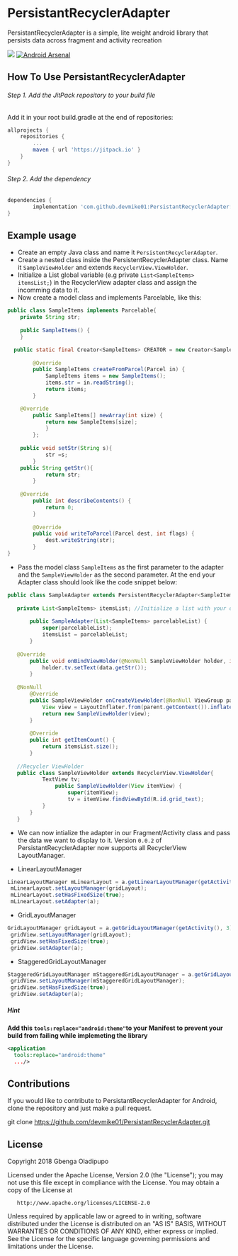 # PersistantRecyclerAdapter

PersistantRecyclerAdapter is a simple, lite weight android library that persists data across fragment and activity recreation

[![](https://jitpack.io/v/devmike01/PersistantRecyclerAdapter.svg)](https://jitpack.io/#devmike01/PersistantRecyclerAdapter) [![Android Arsenal]( https://img.shields.io/badge/Android%20Arsenal-PersistentRecyclerAdapter-green.svg?style=flat )]( https://android-arsenal.com/details/1/6918 )

## How To Use PersistantRecyclerAdapter

###### Step 1. Add the JitPack repository to your build file 

Add it in your root build.gradle at the end of repositories:

```groovy
allprojects {
	repositories {
		...
		maven { url 'https://jitpack.io' }
	}
}
```

###### Step 2. Add the dependency

```groovy
dependencies {
        implementation 'com.github.devmike01:PersistantRecyclerAdapter:0.0.2'
}
``` 
   
## Example usage
- Create an empty Java class and name it `PersistentRecyclerAdapter`.
- Create a nested class inside the PersistentRecyclerAdapter class. Name it `SampleViewHolder` and extends `RecyclerView.ViewHolder`.
- Initialize a List global variable (e.g private `List<SampleItems> itemsList;`) in the RecyclerView adapter class and assign the incomming data to it. 
- Now create a model class and implements Parcelable, like this:

```java
public class SampleItems implements Parcelable{
    private String str;
    
    public SampleItems() {
    }

  public static final Creator<SampleItems> CREATOR = new Creator<SampleItems>() {
  
        @Override
        public SampleItems createFromParcel(Parcel in) {
            SampleItems items = new SampleItems();
            items.str = in.readString();
            return items;
        }

  	@Override
        public SampleItems[] newArray(int size) {
            return new SampleItems[size];
        	}
    	};
	
	public void setStr(String s){
        	str =s;
    	}
	public String getStr(){
        	return str;
    	}
	
	@Override
    	public int describeContents() {
        	return 0;
    	}
	
    	@Override
    	public void writeToParcel(Parcel dest, int flags) {
        	dest.writeString(str);
    	}
}
```

- Pass the model class `SampleItems` as the first parameter to the adapter and the `SampleViewHolder` as the second parameter.
At the end your Adapter class should look like the code snippet below:
 
 ```java
 public class SampleAdapter extends PersistentRecyclerAdapter<SampleItems, SampleAdapter.SampleViewHolder> {
        
	private List<SampleItems> itemsList; //Initialize a list with your data model
	
        public SampleAdapter(List<SampleItems> parcelableList) {
            super(parcelableList);
            itemsList = parcelableList;
        }
	
	@Override
        public void onBindViewHolder(@NonNull SampleViewHolder holder, int position, SampleItems data) {
            holder.tv.setText(data.getStr());
        }
	
	@NonNull
        @Override
        public SampleViewHolder onCreateViewHolder(@NonNull ViewGroup parent, int viewType) {
            View view = LayoutInflater.from(parent.getContext()).inflate(R.layout.grid_items_sample, parent, false);
            return new SampleViewHolder(view);
        }
	
    	@Override
        public int getItemCount() {
            return itemsList.size();
        }
	
	//Recycler ViewHolder
	public class SampleViewHolder extends RecyclerView.ViewHolder{
    		TextView tv;
            	public SampleViewHolder(View itemView) {
                	super(itemView);
                	tv = itemView.findViewById(R.id.grid_text);
            }
        }
    }


 ```
- We can now intialize the adapter in our Fragment/Activity class and pass the data we want to display to it. Version `0.0.2` of PersistantRecyclerAdapter now supports all RecyclerView LayoutManager.

* LinearLayoutManager
```java
LinearLayoutManager mLinearLayout = a.getLinearLayoutManager(getActivity(), 3);
 mLinearLayout.setLayoutManager(gridLayout);
 mLinearLayout.setHasFixedSize(true);
 mLinearLayout.setAdapter(a);
 ```
* GridLayoutManager
```java
GridLayoutManager gridLayout = a.getGridLayoutManager(getActivity(), 3);
 gridView.setLayoutManager(gridLayout);
 gridView.setHasFixedSize(true);
 gridView.setAdapter(a);
 ```
* StaggeredGridLayoutManager
```java
StaggeredGridLayoutManager mStaggeredGridLayoutManager = a.getGridLayoutManager(getActivity(), 3);
 gridView.setLayoutManager(mStaggeredGridLayoutManager);
 gridView.setHasFixedSize(true);
 gridView.setAdapter(a);
 ```
 ##### Hint
**Add this `tools:replace="android:theme"`to your Manifest to prevent your build from failing while implemeting the library**
```xml
<application
  tools:replace="android:theme"
  .../>
```

## Contributions

If you would like to contribute to PersistantRecyclerAdapter for Android, clone the repository and just make a pull request.

git clone https://github.com/devmike01/PersistantRecyclerAdapter.git


## License

Copyright 2018 Gbenga Oladipupo

   Licensed under the Apache License, Version 2.0 (the "License");
   you may not use this file except in compliance with the License.
   You may obtain a copy of the License at

       http://www.apache.org/licenses/LICENSE-2.0

   Unless required by applicable law or agreed to in writing, software
   distributed under the License is distributed on an "AS IS" BASIS,
   WITHOUT WARRANTIES OR CONDITIONS OF ANY KIND, either express or implied.
   See the License for the specific language governing permissions and limitations under the License.
